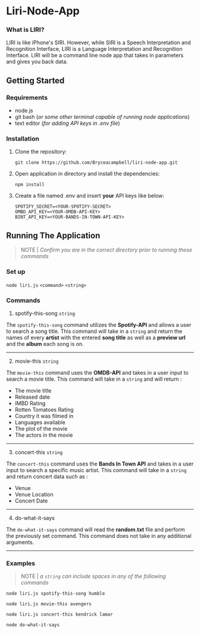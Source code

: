 # Liri-Node-App

### **What is LIRI?**

LIRI is like iPhone's SIRI. However, while SIRI is a Speech Interpretation and Recognition Interface, LIRI is a Language Interpretation and Recognition Interface. LIRI will be a command line node app that takes in parameters and gives you back data.

## Getting Started

### **Requirements**

* node.js
* git bash (*or some other terminal capable of running node applications*)
* text editor (*for adding API keys in .env file*)

### **Installation**

1. Clone the repository:

    `git clone https://github.com/Bryceacampbell/liri-node-app.git`

2.  Open application in directory and install the dependencies:

    `npm install`

3. Create a file named .env and insert **your** API keys like below:

    ```SPOTIFY_ID=<YOUR-SPOTIFY-ID>  
    SPOTIFY_SECRET=<YOUR-SPOTIFY-SECRET>  
    OMBD_API_KEY=<YOUR-OMDB-API-KEY>  
    BINT_API_KEY=<YOUR-BANDS-IN-TOWN-API-KEY>
    ```

## Running The Application

>NOTE | *Confirm you are in the correct directory prior to running these commands*
    
### **Set up**

`node liri.js` `<command>` `<string>`

### **Commands**

1. spotify-this-song `string`

The `spotify-this-song` command utilizes the **Spotify-API** and allows a user to search a song title. This command will take in a `string` and return the names of every **artist** with the entered **song title** as well as a **preview url** and the **album** each song is on.

___

2. movie-this `string`

The `movie-this` command uses the **OMDB-API** and takes in a user input to search a movie title. This command will take in a `string` and will return :

* The movie title
* Released date
* IMBD Rating
* Rotten Tomatoes Rating
* Country it was filmed in
* Languages available
* The plot of the movie
* The actors in the movie

___

3. concert-this `string`

The `concert-this` command uses the **Bands In Town API** and takes in a user input to search a specific music artist. This command will take in a `string` and return concert data such as :

* Venue
* Venue Location
* Concert Date

___

4. do-what-it-says

The `do-what-it-says` command will read the **random.txt** file and perform the previously set command. This command does not take in any additional arguments.

___

### **Examples**

>NOTE | *a `string` can include spaces in any of the following commands*

`node liri.js spotify-this-song humble`

`node liri.js movie-this avengers`

`node liri.js concert-this kendrick lamar`

`node do-what-it-says`


